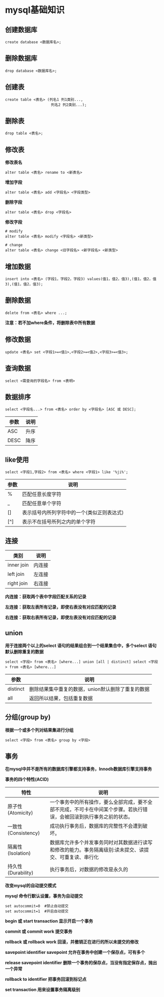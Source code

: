 # mysql基础知识



## 创建数据库

```
create database <数据库名>;
```

## 删除数据库

```
drop database <数据库名>;
```

## 创建表

```
create table <表名> (列名1 列1类别...,
                     列名2 列2类别...);
```

## 删除表

```
drop table <表名>;
```

## 修改表

**修改表名**

```
alter table <表名> rename to <新表名>
```

**增加字段**

```
alter table <表名> add <字段名> <字段类型>
```

**删除字段**

```
alter table <表名> drop <字段名>
```

**修改字段**

```
# modify
alter table <表名> modify <字段名> <新类型>

# change
alter table <表名> change <旧字段名> <新字段名> <新类型>
```

## 增加数据

```
insert into <表名> (字段1，字段2，字段3) values(值1，值2，值3),(值1，值2，值3),(值1，值2，值3);
```

## 删除数据

```
delete from <表名> where ...;
```

**注意：若不加where条件，将删除表中所有数据**

## 修改数据

```
update <表名> set <字段1>=<值1>,<字段2>=<值2>,<字段3>=<值3>;
```

## 查询数据

```
select <需查询的字段名> from <表明>
```
## 数据排序

```
select <字段名...> from <表名> order by <字段名> [ASC 或 DESC];
```

|参数|说明|
|----|----|
|ASC|升序|
|DESC|降序|

## like使用

```
select <字段1,字段2> from <表名> where <字段1> like '%ji%';
```

|参数|说明|
|----|----|
|%|匹配任意长度字符|
|\_|匹配任意单个字符|
|\[\]|表示括号内所列字符中的一个(类似正则表达式)|
|\[^\]|表示不在括号所列之内的单个字符|


## 连接

|类别|说明|
|----|----|
|inner join|内连接|
|left join|左连接|
|right join|右连接|

**内连接：获取两个表中字段匹配关系的记录**

**左连接：获取左表所有记录，即使右表没有对应匹配的记录**

**右连接：获取右表所有记录，即使左表没有对应匹配的记录**

## union

**用于连接两个以上的select 语句的结果组合到一个结果集合中，多个select 语句默认删除重复的数据**

```
select <字段> from <表名> [where...] union [all | distinct] select <字段> from <表名> [where...]
```

|参数|说明|
|----|----|
|distinct|删除结果集中重复的数据，union默认删除了重复的数据|
|all|返回所以结果，包括重复数据|

## 分组(group by)

**根据一个或多个列对结果集进行分组**

```
select <字段> from <表名> group by <字段>
```


## 事务

**在mysql中并不是所有的数据库引擎都支持事务，Innodb数据库引擎支持事务**

**事务的四个特性(ACID)**

|特性|说明|
|----|----|
|原子性(Atomicity)|一个事务中的所有操作，要么全部完成，要不全部不完成，不可卡在中间某个步骤。若执行错误，会被回滚到执行事务之前的状态。|
|一致性(Consistency)|成功执行事务后，数据库的完整性不会遭到破坏。|
|隔离性(Isolation)|数据库允许多个并发事务同时对其数据进行读写和修改的能力。事务隔离级别:读未提交、读提交、可重复读、串行化|
|持久性(Durability)|执行事务后，对数据的修改是永久的|

**改变mysql的自动提交模式**

**mysql 命令行默认设置，事务为自动提交**

```
set autocommit=0  #禁止自动提交
set autocommit=1  #开启自动提交
```

**begin 或 start transaction 显示开启一个事务**

**commit 或 commit work 提交事务**

**rollback 或 rollback work 回滚，并撤销正在进行的所以未提交的修改**

**savepoint identifier savepoint 允许在事务中创建一个保存点，可有多个**

**release savepoint identifier 删除一个事务的保存点，当没有指定保存点，抛出一个异常**

**rollback to identifier 把事务回滚到标记点**

**set transaction 用来设置事务隔离级别**

